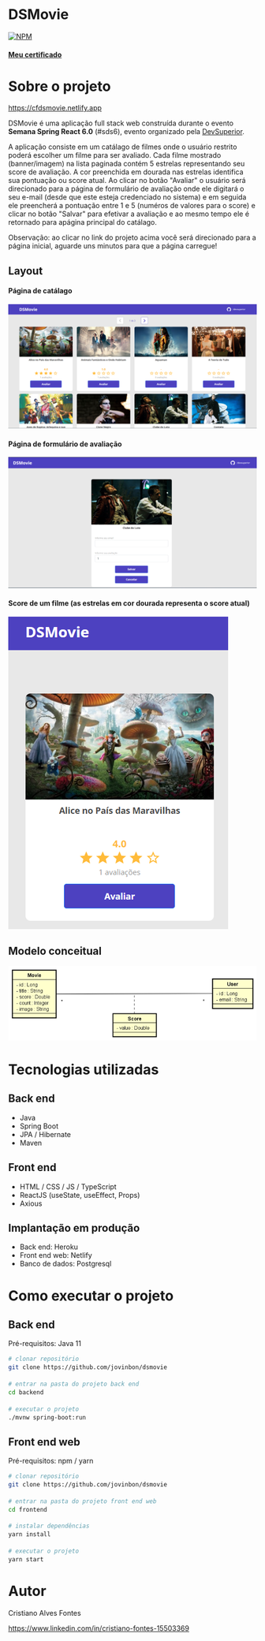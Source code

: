 # DSMovie
[![NPM](https://img.shields.io/npm/l/react)](https://github.com/jovinbon/dsmovie/blob/main/LICENSE) 

#### [Meu certificado](https://learn.devsuperior.com/certificados/2132952)

# Sobre o projeto

https://cfdsmovie.netlify.app

DSMovie é uma aplicação full stack web construída durante o evento **Semana Spring React 6.0** (#sds6), evento organizado pela [DevSuperior](https://devsuperior.com "Site da DevSuperior").

A aplicação consiste em um catálago de filmes onde o usuário restrito poderá escolher um filme para ser avaliado. 
Cada filme mostrado (banner/imagem) na lista paginada contém 5 estrelas representando seu score de avaliação. A cor preenchida em dourada nas estrelas identifica sua pontuação ou score atual.
Ao clicar no botão "Avaliar" o  usuário será direcionado para a página de formulário de avaliação onde ele digitará o seu e-mail (desde que este esteja credenciado no sistema) e em
seguida ele preencherá a pontuação entre 1 e 5 (numéros de valores para o score) e clicar no botão "Salvar" para efetivar a avaliação e ao mesmo tempo ele é retornado para apágina principal do catálago.

Observação: ao clicar no link do projeto acima você será direcionado para a página inicial, aguarde uns minutos para que a página carregue!

## Layout
#### Página de catálago
![Tela de catálago](https://github.com/jovinbon/assets/blob/main/dsmoviepageaded.png)

#### Página de formulário de avaliação
![Tela de formulário de avaliação](https://github.com/jovinbon/assets/blob/main/dsmovieform.png)

#### Score de um filme (as estrelas em cor dourada representa o score atual)
![Tela score](https://github.com/jovinbon/assets/blob/main/dsmoviescore.png)

## Modelo conceitual
![Modelo Conceitual](https://github.com/jovinbon/assets/blob/main/dsmovie-dominio.png)

# Tecnologias utilizadas
## Back end
- Java
- Spring Boot
- JPA / Hibernate
- Maven
## Front end
- HTML / CSS / JS / TypeScript
- ReactJS (useState, useEffect, Props)
- Axious
## Implantação em produção
- Back end: Heroku
- Front end web: Netlify
- Banco de dados: Postgresql

# Como executar o projeto

## Back end
Pré-requisitos: Java 11

```bash
# clonar repositório
git clone https://github.com/jovinbon/dsmovie

# entrar na pasta do projeto back end
cd backend

# executar o projeto
./mvnw spring-boot:run
```

## Front end web
Pré-requisitos: npm / yarn

```bash
# clonar repositório
git clone https://github.com/jovinbon/dsmovie

# entrar na pasta do projeto front end web
cd frontend

# instalar dependências
yarn install

# executar o projeto
yarn start
```

# Autor

Cristiano Alves Fontes

https://www.linkedin.com/in/cristiano-fontes-15503369
